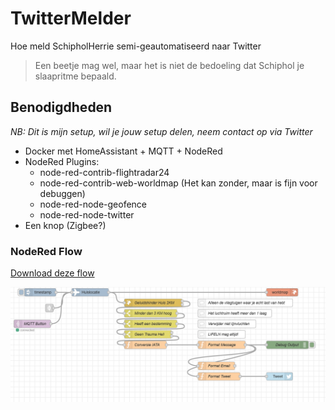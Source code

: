 # TwitterMelder
Hoe meld SchipholHerrie semi-geautomatiseerd naar Twitter
>Een beetje mag wel, maar het is niet de bedoeling dat Schiphol je slaapritme bepaald.

## Benodigdheden
*NB: Dit is mijn setup, wil je jouw setup delen, neem contact op via Twitter*

* Docker met HomeAssistant + MQTT + NodeRed
* NodeRed Plugins:
  * node-red-contrib-flightradar24
  * node-red-contrib-web-worldmap (Het kan zonder, maar is fijn voor debuggen)
  * node-red-node-geofence
  * node-red-node-twitter
* Een knop (Zigbee?)

### NodeRed Flow
[Download deze flow](nodered-flow.json)

![Flow](nodered-flow.png)
